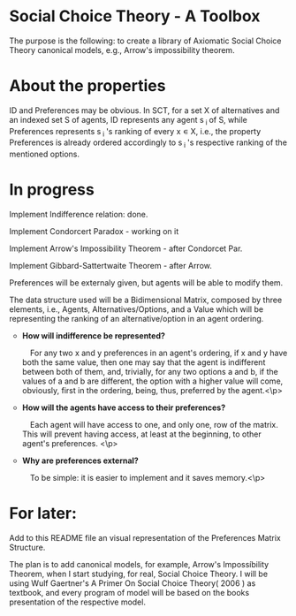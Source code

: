# Social Choice Theory - A Toolbox

The purpose is the following: to create a library of Axiomatic Social Choice Theory canonical models, e.g., Arrow's impossibility theorem.

# About the properties

ID and Preferences may be obvious. In SCT, for a set X of alternatives and an indexed set S of agents, ID represents any agent s<sub> i </sub> of S, while Preferences represents s<sub> i </sub>'s ranking of every x <span>&#8714;</span> X, i.e., the property Preferences is already ordered accordingly to s<sub> i </sub>'s respective ranking of the mentioned options.

# In progress

Implement Indifference relation: done.

Implement Condorcert Paradox - working on it

Implement Arrow's Impossibility Theorem - after Condorcet Par.

Implement Gibbard-Sattertwaite Theorem - after Arrow.

Preferences will be externaly given, but agents will be able to modify them.

The data structure used will be a Bidimensional Matrix, composed by three elements, i.e., Agents, Alternatives/Options, and a Value which will be representing the ranking of an alternative/option in an agent ordering.

<ul type="circle">
  
<p><li><strong>How will indifference be represented?</strong></li>

&emsp;For any two x and y preferences in an agent's ordering, if x and y have both the same value, then one may say that the agent is indifferent between both of them, and, trivially, for any two options a and b, if the values of a and b are different, the option with a higher value will come, obviously, first in the ordering, being, thus, preferred by the agent.<\p>

<p><li><strong>How will the agents have access to their preferences?</strong></li>

&emsp;Each agent will have access to one, and only one, row of the matrix. This will prevent having access, at least at the beginning, to other agent's preferences. <\p>

<p><li><strong>Why are preferences external?</strong></li>
 
&emsp;To be simple: it is easier to implement and it saves memory.<\p>

</ul>

# For later:

Add to this README file an visual representation of the Preferences Matrix Structure.

The plan is to add canonical models, for example, Arrow's Impossíbility Theorem, when I start studying, for real, Social Choice Theory. I will be using Wulf Gaertner's A Primer On Social Choice Theory( 2006 ) as textbook, and every program of model will be based on the books presentation of the respective model.
